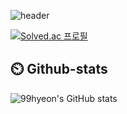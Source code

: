 ![header](https://capsule-render.vercel.app/api?type=venom&section=header&text=Welcome%20Welcome%20😝&color=0:e6749d,100:c32e61&stroke=cd4275&strokeWidth=2&fontSize)


[![Solved.ac
프로필](http://mazassumnida.wtf/api/v2/generate_badge?boj=hyeon9907)](https://solved.ac/hyeon9907)


## ⏲️ Github-stats  

![99hyeon's GitHub stats](https://github-readme-stats.vercel.app/api?username=99hyeon&show_icons=true&theme=radical)
<!--
Header 코드
![header](https://capsule-render.vercel.app/api?type=타입_이름&color=컬러_종류_또는_코드&height=높이&section=header&text=텍스트)

예시 코드
![header](https://capsule-render.vercel.app/api?type=waving&color=gradient&height=300&section=header&text=Good%20to%20see%20you%20%F0%9F%A4%97)
-->

<!--
**99hyeon/99hyeon** is a ✨ _special_ ✨ repository because its `README.md` (this file) appears on your GitHub profile.

Here are some ideas to get you started:

- 🔭 I’m currently working on ...
- 🌱 I’m currently learning ...
- 👯 I’m looking to collaborate on ...
- 🤔 I’m looking for help with ...
- 💬 Ask me about ...
- 📫 How to reach me: ...
- 😄 Pronouns: ...
- ⚡ Fun fact: ...
-->
